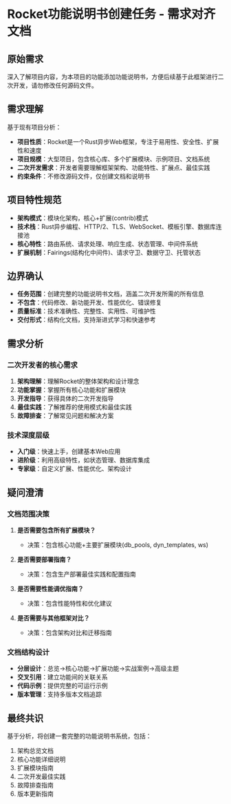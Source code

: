 # Rocket功能说明书创建任务 - 需求对齐文档

## 原始需求
深入了解项目内容，为本项目的功能添加功能说明书，方便后续基于此框架进行二次开发，请勿修改任何源码文件。

## 需求理解
基于现有项目分析：
- **项目性质**：Rocket是一个Rust异步Web框架，专注于易用性、安全性、扩展性和速度
- **项目规模**：大型项目，包含核心库、多个扩展模块、示例项目、文档系统
- **二次开发需求**：开发者需要理解框架架构、功能特性、扩展点、最佳实践
- **约束条件**：不修改源码文件，仅创建文档和说明书

## 项目特性规范
- **架构模式**：模块化架构，核心+扩展(contrib)模式
- **技术栈**：Rust异步编程、HTTP/2、TLS、WebSocket、模板引擎、数据库连接池
- **核心特性**：路由系统、请求处理、响应生成、状态管理、中间件系统
- **扩展机制**：Fairings(结构化中间件)、请求守卫、数据守卫、托管状态

## 边界确认
- **任务范围**：创建完整的功能说明书文档，涵盖二次开发所需的所有信息
- **不包含**：代码修改、新功能开发、性能优化、错误修复
- **质量标准**：技术准确性、完整性、实用性、可维护性
- **交付形式**：结构化文档，支持渐进式学习和快速参考

## 需求分析

### 二次开发者的核心需求
1. **架构理解**：理解Rocket的整体架构和设计理念
2. **功能掌握**：掌握所有核心功能和扩展模块
3. **开发指导**：获得具体的二次开发指导
4. **最佳实践**：了解推荐的使用模式和最佳实践
5. **故障排查**：了解常见问题和解决方案

### 技术深度层级
- **入门级**：快速上手，创建基本Web应用
- **进阶级**：利用高级特性，如状态管理、数据库集成
- **专家级**：自定义扩展、性能优化、架构设计

## 疑问澄清

### 文档范围决策
1. **是否需要包含所有扩展模块？**
   - 决策：包含核心功能+主要扩展模块(db_pools, dyn_templates, ws)
   
2. **是否需要部署指南？**
   - 决策：包含生产部署最佳实践和配置指南
   
3. **是否需要性能调优指南？**
   - 决策：包含性能特性和优化建议
   
4. **是否需要与其他框架对比？**
   - 决策：包含架构对比和迁移指南

### 文档结构设计
- **分层设计**：总览→核心功能→扩展功能→实战案例→高级主题
- **交叉引用**：建立功能间的关联关系
- **代码示例**：提供完整的可运行示例
- **版本管理**：支持多版本文档追踪

## 最终共识
基于分析，将创建一套完整的功能说明书系统，包括：
1. 架构总览文档
2. 核心功能详细说明
3. 扩展模块指南
4. 二次开发最佳实践
5. 故障排查指南
6. 版本更新指南